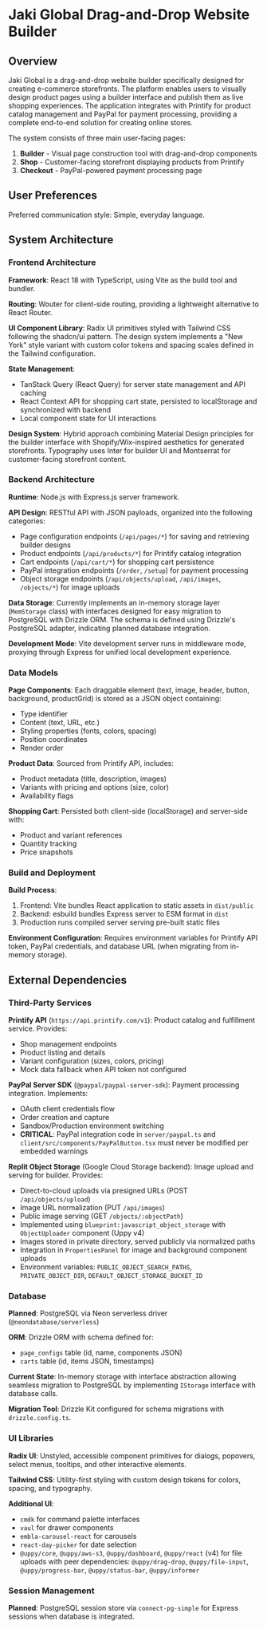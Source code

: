 # Jaki Global Drag-and-Drop Website Builder

## Overview

Jaki Global is a drag-and-drop website builder specifically designed for creating e-commerce storefronts. The platform enables users to visually design product pages using a builder interface and publish them as live shopping experiences. The application integrates with Printify for product catalog management and PayPal for payment processing, providing a complete end-to-end solution for creating online stores.

The system consists of three main user-facing pages:
1. **Builder** - Visual page construction tool with drag-and-drop components
2. **Shop** - Customer-facing storefront displaying products from Printify
3. **Checkout** - PayPal-powered payment processing page

## User Preferences

Preferred communication style: Simple, everyday language.

## System Architecture

### Frontend Architecture

**Framework**: React 18 with TypeScript, using Vite as the build tool and bundler.

**Routing**: Wouter for client-side routing, providing a lightweight alternative to React Router.

**UI Component Library**: Radix UI primitives styled with Tailwind CSS following the shadcn/ui pattern. The design system implements a "New York" style variant with custom color tokens and spacing scales defined in the Tailwind configuration.

**State Management**: 
- TanStack Query (React Query) for server state management and API caching
- React Context API for shopping cart state, persisted to localStorage and synchronized with backend
- Local component state for UI interactions

**Design System**: Hybrid approach combining Material Design principles for the builder interface with Shopify/Wix-inspired aesthetics for generated storefronts. Typography uses Inter for builder UI and Montserrat for customer-facing storefront content.

### Backend Architecture

**Runtime**: Node.js with Express.js server framework.

**API Design**: RESTful API with JSON payloads, organized into the following categories:
- Page configuration endpoints (`/api/pages/*`) for saving and retrieving builder designs
- Product endpoints (`/api/products/*`) for Printify catalog integration
- Cart endpoints (`/api/cart/*`) for shopping cart persistence
- PayPal integration endpoints (`/order`, `/setup`) for payment processing
- Object storage endpoints (`/api/objects/upload`, `/api/images`, `/objects/*`) for image uploads

**Data Storage**: Currently implements an in-memory storage layer (`MemStorage` class) with interfaces designed for easy migration to PostgreSQL with Drizzle ORM. The schema is defined using Drizzle's PostgreSQL adapter, indicating planned database integration.

**Development Mode**: Vite development server runs in middleware mode, proxying through Express for unified local development experience.

### Data Models

**Page Components**: Each draggable element (text, image, header, button, background, productGrid) is stored as a JSON object containing:
- Type identifier
- Content (text, URL, etc.)
- Styling properties (fonts, colors, spacing)
- Position coordinates
- Render order

**Product Data**: Sourced from Printify API, includes:
- Product metadata (title, description, images)
- Variants with pricing and options (size, color)
- Availability flags

**Shopping Cart**: Persisted both client-side (localStorage) and server-side with:
- Product and variant references
- Quantity tracking
- Price snapshots

### Build and Deployment

**Build Process**: 
1. Frontend: Vite bundles React application to static assets in `dist/public`
2. Backend: esbuild bundles Express server to ESM format in `dist`
3. Production runs compiled server serving pre-built static files

**Environment Configuration**: Requires environment variables for Printify API token, PayPal credentials, and database URL (when migrating from in-memory storage).

## External Dependencies

### Third-Party Services

**Printify API** (`https://api.printify.com/v1`): Product catalog and fulfillment service. Provides:
- Shop management endpoints
- Product listing and details
- Variant configuration (sizes, colors, pricing)
- Mock data fallback when API token not configured

**PayPal Server SDK** (`@paypal/paypal-server-sdk`): Payment processing integration. Implements:
- OAuth client credentials flow
- Order creation and capture
- Sandbox/Production environment switching
- **CRITICAL**: PayPal integration code in `server/paypal.ts` and `client/src/components/PayPalButton.tsx` must never be modified per embedded warnings

**Replit Object Storage** (Google Cloud Storage backend): Image upload and serving for builder. Provides:
- Direct-to-cloud uploads via presigned URLs (POST `/api/objects/upload`)
- Image URL normalization (PUT `/api/images`)
- Public image serving (GET `/objects/:objectPath`)
- Implemented using `blueprint:javascript_object_storage` with `ObjectUploader` component (Uppy v4)
- Images stored in private directory, served publicly via normalized paths
- Integration in `PropertiesPanel` for image and background component uploads
- Environment variables: `PUBLIC_OBJECT_SEARCH_PATHS`, `PRIVATE_OBJECT_DIR`, `DEFAULT_OBJECT_STORAGE_BUCKET_ID`

### Database

**Planned**: PostgreSQL via Neon serverless driver (`@neondatabase/serverless`)

**ORM**: Drizzle ORM with schema defined for:
- `page_configs` table (id, name, components JSON)
- `carts` table (id, items JSON, timestamps)

**Current State**: In-memory storage with interface abstraction allowing seamless migration to PostgreSQL by implementing `IStorage` interface with database calls.

**Migration Tool**: Drizzle Kit configured for schema migrations with `drizzle.config.ts`.

### UI Libraries

**Radix UI**: Unstyled, accessible component primitives for dialogs, popovers, select menus, tooltips, and other interactive elements.

**Tailwind CSS**: Utility-first styling with custom design tokens for colors, spacing, and typography.

**Additional UI**: 
- `cmdk` for command palette interfaces
- `vaul` for drawer components
- `embla-carousel-react` for carousels
- `react-day-picker` for date selection
- `@uppy/core`, `@uppy/aws-s3`, `@uppy/dashboard`, `@uppy/react` (v4) for file uploads with peer dependencies: `@uppy/drag-drop`, `@uppy/file-input`, `@uppy/progress-bar`, `@uppy/status-bar`, `@uppy/informer`

### Session Management

**Planned**: PostgreSQL session store via `connect-pg-simple` for Express sessions when database is integrated.